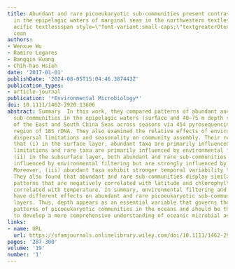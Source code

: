 ```yaml
---
title: Abundant and rare picoeukaryotic sub‐communities present contrasting patterns
  in the epipelagic waters of marginal seas in the northwestern textlessspan style=\"font-variant:small-caps;\"textgreaterPtextless/spantextgreater
  acific textlessspan style=\"font-variant:small-caps;\"textgreaterOtextless/spantextgreater
  cean
authors:
- Wenxue Wu
- Ramiro Logares
- Bangqin Huang
- Chih‐hao Hsieh
date: '2017-01-01'
publishDate: '2024-08-05T15:04:46.387443Z'
publication_types:
- article-journal
publication: '*Environmental Microbiology*'
doi: 10.1111/1462-2920.13606
abstract: Summary  In this work, they compared patterns of abundant and rare picoeukaryotic
  sub‐communities in the epipelagic waters (surface and 40–75 m depth subsurface layers)
  of the East and South China Seas across seasons via 454 pyrosequencing of the V4
  region of 18S rDNA. They also examined the relative effects of environmental filtering,
  dispersal limitations and seasonality on community assembly. Their results indicated
  that (i) in the surface layer, abundant taxa are primarily influenced by dispersal
  limitations and rare taxa are primarily influenced by environmental filtering, whereas
  (ii) in the subsurface layer, both abundant and rare sub‐communities are only weakly
  influenced by environmental filtering but are strongly influenced by dispersal limitations.
  Moreover, (iii) abundant taxa exhibit stronger temporal variability than rare taxa.
  They also found that abundant and rare sub‐communities display similar spatial richness
  patterns that are negatively correlated with latitude and chlorophyll a and positively
  correlated with temperature. In summary, environmental filtering and dispersal limitations
  have different effects on abundant and rare picoeukaryotic sub‐communities in different
  layers. Thus, depth appears as an essential variable that governs the structuring
  patterns of picoeukaryotic communities in the oceans and should be thoroughly considered
  to develop a more comprehensive understanding of oceanic microbial assemblages.
links:
- name: URL
  url: https://sfamjournals.onlinelibrary.wiley.com/doi/10.1111/1462-2920.13606
pages: '287-300'
volume: '19'
number: '1'
---
```


